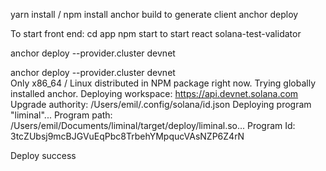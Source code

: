 

yarn install / npm install
anchor build to generate client
anchor deploy


To start front end:
cd app
npm start to start react
solana-test-validator

anchor deploy --provider.cluster devnet


anchor deploy --provider.cluster devnet                      
Only x86_64 / Linux distributed in NPM package right now.
Trying globally installed anchor.
Deploying workspace: https://api.devnet.solana.com
Upgrade authority: /Users/emil/.config/solana/id.json
Deploying program "liminal"...
Program path: /Users/emil/Documents/liminal/target/deploy/liminal.so...
Program Id: 3tcZUbsj9mcBJGVuEqPbc8TrbehYMpqucVAsNZP6Z4rN

Deploy success
